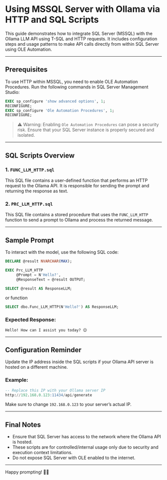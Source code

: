 # Using MSSQL Server with Ollama via HTTP and SQL Scripts

This guide demonstrates how to integrate SQL Server (MSSQL) with the Ollama LLM API using T-SQL and HTTP requests. It includes configuration steps and usage patterns to make API calls directly from within SQL Server using OLE Automation.

---

## Prerequisites

To use HTTP within MSSQL, you need to enable OLE Automation Procedures. Run the following commands in SQL Server Management Studio:

```sql
EXEC sp_configure 'show advanced options', 1;
RECONFIGURE;
EXEC sp_configure 'Ole Automation Procedures', 1;
RECONFIGURE;
```

> ⚠️ Warning: Enabling `Ole Automation Procedures` can pose a security risk. Ensure that your SQL Server instance is properly secured and isolated.

---

## SQL Scripts Overview

### 1. `FUNC_LLM_HTTP.sql`

This SQL file contains a user-defined function that performs an HTTP request to the Ollama API. It is responsible for sending the prompt and returning the response as text.

### 2. `PRC_LLM_HTTP.sql`

This SQL file contains a stored procedure that uses the `FUNC_LLM_HTTP` function to send a prompt to Ollama and process the returned message.

---

## Sample Prompt

To interact with the model, use the following SQL code:

```sql
DECLARE @result NVARCHAR(MAX);

EXEC Prc_LLM_HTTP
     @Prompt = N'Hello?',
     @ResponseText = @result OUTPUT;

SELECT @result AS ResponseLLM;
```

or function
```sql
SELECT dbo.Func_LLM_HTTP(N'Hello?') AS ResponseLLM;
```

### Expected Response:

```
Hello! How can I assist you today? 😊
```

---

## Configuration Reminder

Update the IP address inside the SQL scripts if your Ollama API server is hosted on a different machine.

### Example:

```sql
-- Replace this IP with your Ollama server IP
http://192.168.0.123:11434/api/generate
```

Make sure to change `192.168.0.123` to your server’s actual IP.

---

## Final Notes

- Ensure that SQL Server has access to the network where the Ollama API is hosted.
- These scripts are for controlled/internal usage only due to security and execution context limitations.
- Do not expose SQL Server with OLE enabled to the internet.

---

Happy prompting! 🧠📡
